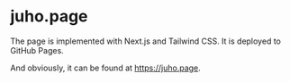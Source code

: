 # juho.page

The page is implemented with Next.js and Tailwind CSS. It is deployed to GitHub Pages.

And obviously, it can be found at https://juho.page.
